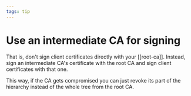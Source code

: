 ```yaml
---
tags: tip
---
```


# Use an intermediate CA for signing
That is, don't sign client certificates directly with your [[root-ca]]. Instead, sign an intermediate CA's certificate with the root CA and sign client certificates with that one.

This way, if the CA gets compromised you can just revoke its part of the hierarchy instead of the whole tree from the root CA.
